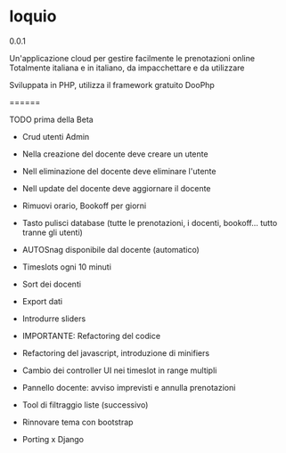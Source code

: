 loquio
======
0.0.1

Un'applicazione cloud per gestire facilmente le prenotazioni online
Totalmente italiana e in italiano, da impacchettare e da utilizzare

Sviluppata in PHP, utilizza il framework gratuito DooPhp

======

TODO prima della Beta
+ Crud utenti Admin
+ Nella creazione del docente deve creare un utente
+ Nell eliminazione del docente deve eliminare l'utente
+ Nell update del docente deve aggiornare il docente
+ Rimuovi orario, Bookoff per giorni
+ Tasto pulisci database (tutte le prenotazioni, i docenti, bookoff... tutto tranne gli utenti)
+ AUTOSnag disponibile dal docente (automatico)
+ Timeslots ogni 10 minuti

+ Sort dei docenti
+ Export dati
+ Introdurre sliders
+ IMPORTANTE: Refactoring del codice
+ Refactoring del javascript, introduzione di minifiers
+ Cambio dei controller UI nei timeslot in range multipli
+ Pannello docente: avviso imprevisti e annulla prenotazioni
+ Tool di filtraggio liste (successivo)
+ Rinnovare tema con bootstrap
+ Porting x Django
